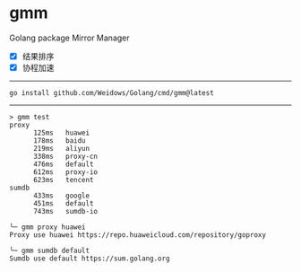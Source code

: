 #  gmm

Golang package Mirror Manager

- [x] 结果排序
- [x] 协程加速

***

```shell
go install github.com/Weidows/Golang/cmd/gmm@latest
```

***

```console
> gmm test
proxy
      125ms   huawei
      178ms   baidu
      219ms   aliyun
      338ms   proxy-cn
      476ms   default
      612ms   proxy-io
      623ms   tencent
sumdb
      433ms   google
      451ms   default
      743ms   sumdb-io
```

```console
╰─ gmm proxy huawei
Proxy use huawei https://repo.huaweicloud.com/repository/goproxy

╰─ gmm sumdb default
Sumdb use default https://sum.golang.org
```